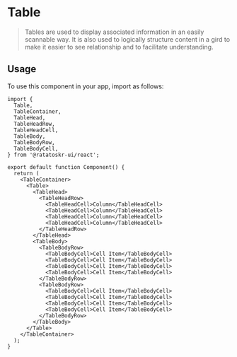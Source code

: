 # Table

> Tables are used to display associated information in an easily scannable way. It is also used to logically structure content in a gird to make it easier to see relationship and to facilitate understanding.

## Usage

To use this component in your app, import as follows:

```tsx
import {
  Table,
  TableContainer,
  TableHead,
  TableHeadRow,
  TableHeadCell,
  TableBody,
  TableBodyRow,
  TableBodyCell,
} from '@ratatoskr-ui/react';

export default function Component() {
  return (
    <TableContainer>
      <Table>
        <TableHead>
          <TableHeadRow>
            <TableHeadCell>Column</TableHeadCell>
            <TableHeadCell>Column</TableHeadCell>
            <TableHeadCell>Column</TableHeadCell>
            <TableHeadCell>Column</TableHeadCell>
          </TableHeadRow>
        </TableHead>
        <TableBody>
          <TableBodyRow>
            <TableBodyCell>Cell Item</TableBodyCell>
            <TableBodyCell>Cell Item</TableBodyCell>
            <TableBodyCell>Cell Item</TableBodyCell>
            <TableBodyCell>Cell Item</TableBodyCell>
          </TableBodyRow>
          <TableBodyRow>
            <TableBodyCell>Cell Item</TableBodyCell>
            <TableBodyCell>Cell Item</TableBodyCell>
            <TableBodyCell>Cell Item</TableBodyCell>
            <TableBodyCell>Cell Item</TableBodyCell>
          </TableBodyRow>
        </TableBody>
      </Table>
    </TableContainer>
  );
}
```

